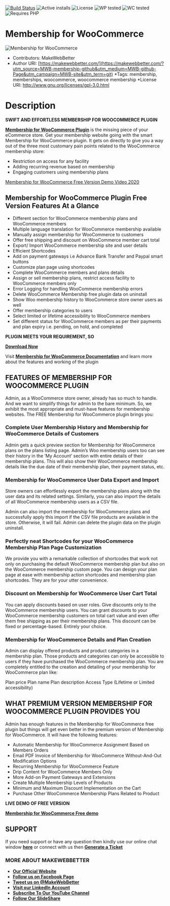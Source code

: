 [![Build Status](https://img.shields.io/travis/twbs/bootstrap/v4-dev.svg)](https://travis-ci.org/twbs/bootstrap) ![Active installs](https://img.shields.io/badge/Active-10%2B-brightgreen) ![License](https://img.shields.io/badge/License-GPLv3%20or%20later-yellowgreen) ![WP tested](https://img.shields.io/badge/WP%20tested-5.7.1-brightgreen) ![WC tested](https://img.shields.io/badge/WC%20tested-5.1.0-brightgreen) ![Requires PHP](https://img.shields.io/badge/Requires%20PHP-7.3.5-blue)
# Membership for WooCommerce
![Membership   for WooCommerce](https://ps.w.org/membership-for-woocommerce/assets/banner-772x250.png?rev=2494227)
* Contributors: MakeWebBetter
* Author URI:  [https://makewebbetter.com/](https://makewebbetter.com/?utm_source=MWB-membership-github&utm_medium=MWB-github-Page&utm_campaign=MWB-site&utm_term=git)
*Tags: membership, memberships, woocommerce, woocommerce membership
*License URI: http://www.gnu.org/licenses/gpl-3.0.html

# Description
**SWIFT AND EFFORTLESS MEMBERSHIP FOR WOOCOMMERCE PLUGIN**

[**Membership for WooCommerce Plugin**](https://wordpress.org/plugins/membership-for-woocommerce/) is the missing piece of your eCommerce store. Get your membership website going with the smart Membership for WooCommerce plugin. It gets on directly to give you a way out of the three most customary pain points related to the WooCommerce membership store:

  - Restriction on access for any facility
  - Adding recurring revenue based on membership
  - Engaging customers using membership plans 

[Membership for WooCommerce Free Version Demo Video 2020](https://www.youtube.com/watch?v=Yf0pa_Fgn5s&w=560&h=315&rel=0)

## Membership for WooCommerce Plugin Free Version Features At a Glance 

- Different section for WooCommerce membership plans and WooCommerce members
- Multiple language translation for WooCommerce membership available
- Manually assign membership for WooCommerce to customers
- Offer free shipping and discount on WooCommerce member cart total
- Export/ Import WooCommerce membership site and user details
- Efficient Shortcodes
- Add on payment gateways i.e Advance Bank Transfer and Paypal   smart buttons
- Customize plan page using shortcodes
- Complete WooCommerce members and plans details 
- Assign or sell membership plans, restrict access facility to WooCommerce members only
- Error Logging for handling WooCommerce membership errors
- Delete WooCommerce Membership free plugin data on uninstall
- Show Woo membership history to WooCommerce store owner users as well
- Offer membership categories to users 
- Select limited or lifetime accessibility to WooCommerce members
- Set different status for WooCommerce members as per their payments and plan expiry i.e. pending, on hold, and completed

**PLUGIN MEETS YOUR REQUIREMENT, SO**

[**Download Now**](https://downloads.wordpress.org/plugin/membership-for-woocommerce.1.0.1.zip)

Visit [**Membership for WooCommerce Documentation**](https://docs.makewebbetter.com/membership-for-woocommerce//?utm_source=MWB-membership-github&utm_medium=MWB-github-Page&utm_campaign=MWB-doc) and learn more about the features and working of the plugin


## FEATURES OF MEMBERSHIP FOR WOOCOMMERCE PLUGIN
Admin, as a WooCommerce store owner, already has so much to handle. And we want to simplify things for admin to the bare minimum. So, we exhibit the most appropriate and must-have features for  membership websites. The FREE Membership for WooCommerce plugin brings you:

### Complete User Membership History and Membership for WooCommerce Details of Customers
Admin gets a quick preview section for Membership for WooCommerce plans on the plans listing page. Admin’s Woo membership users too can see their history in the ‘My Account’ section with entire details of their membership plans. This will also show their WooCommerce membership details like the due date of their membership plan, their payment status, etc.


### Membership for WooCommerce User Data Export and Import
Store owners can effortlessly export the membership plans along with the user data and its related settings. Similarly, you can also import the details of all WooCommerce membership users as a CSV file. 

Admin can also import the membership for WooCommerce plans and successfully apply this import if the CSV file products are available in the store. Otherwise, it will fail. Admin can delete the plugin data on the plugin uninstall. 

### Perfectly neat Shortcodes for your WooCommerce Membership Plan Page Customization
We provide you with a remarkable collection of shortcodes that work not only on purchasing the default WooCommerce membership plan but also on the WooCommerce membership custom page. You can design your plan page at ease with membership action shortcodes and membership plan shortcodes. They are for your utter convenience.

### Discount on Membership for WooCommerce User Cart Total
You can apply discounts based on user roles. Give discounts only to the WooCommerce membership users. You can grant discounts to your WooCommerce membership customers on total cart value and even offer them free shipping as per their membership plans. This discount can be fixed or percentage-based. Entirely your choice. 

### Membership for WooCommerce Details and Plan Creation
Admin can display offered products and product categories in a membership plan. Those products and categories can only be accessible to users if they have purchased the WooCommerce membership plan. You are completely entitled to the creation and detailing of your membership for WooCommerce plan like:


Plan price
Plan name
Plan description
Access Type (Lifetime or Limited accessibility) 

## WHAT PREMIUM VERSION MEMBERSHIP FOR WOOCOMMERCE PLUGIN PROVIDES YOU

Admin has enough features in the Membership for WooCommerce free plugin but things will get even better in the premium version of Membership for WooCommerce. It will have the following features:  

- Automatic Membership for WooCommerce Assignment Based on Members Orders
- Email PDF Invoice of Membership for WooCommerce Without-And-Out Modification Options
- Recurring Membership for WooCommerce Feature
- Drip Content for WooCommerce Members Only
- More Add-on Payment Gateways and Extensions
- Create Multiple Membership Levels of Products
- Minimum and Maximum Discount Implementation on the Cart
-  Purchase Other WooCommerce Membership Plans Related to Product

**LIVE DEMO OF FREE VERSION**

[**Membership for WooCommerce Free demo**](https://demo.makewebbetter.com/membership-for-woocommerce/?utm_source=MWB-membership-github&utm_medium=MWB-github-Page&utm_campaign=MWB-free_demo)
## SUPPORT
If you need support or have any question then kindly use our online chat window [**here**](https://makewebbetter.com/?utm_source=MWB-membership-github&utm_medium=MWB-github-Page&utm_campaign=MWB-support) or  connect with us then [**Generate a Ticket**](https://makewebbetter.com/submit-query/?utm_source=MWB-membership-github&utm_medium=MWB-github-Page&utm_campaign=MWB-support)

### **MORE ABOUT MAKEWEBBETTER**

- [**Our Official Website**](https://makewebbetter.com/?utm_source=MWB-membership-github&utm_medium=MWB-github-Page&utm_campaign=MWB-site&utm_term=git)
- [**Follow us on Facebook Page**](https://www.facebook.com/makewebbetter)
- [**Tweet us on @MakeWebBetter**](https://twitter.com/makewebbetter)
- [**Visit our LinkedIn Account**](https://www.linkedin.com/company/makewebbetter)
- [**Subscribe To Our YouTube Channel**](https://www.youtube.com/channel/UC7nYNf0JETOwW3GOD_EW2Ag)
- [**Follow Our SlideShare**](https://www.slideshare.net/MakeWebBetter)







